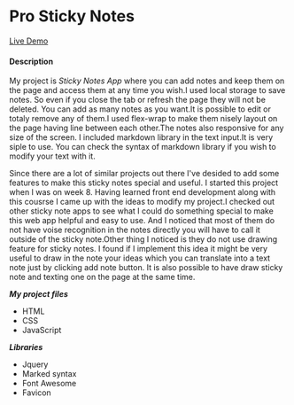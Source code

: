 # Pro Sticky Notes

<a href="https://akhmed0606.github.io/ProStickyNotes/" class="button">Live Demo</a>

#### Description
My project is *Sticky Notes App* where you can add notes and keep them on the page  and access them at any time you wish.I used local storage to save  notes. So even if you close the tab or refresh the page they will not be deleted. You can add as many notes as you want.It is possible to edit or totaly remove any of them.I used flex-wrap to make them nisely layout on the page having line between each other.The notes also responsive for any size of the screen. I included markdown library in the text input.It is very siple to use.
You can check the syntax of markdown library if you wish to modify your text with it.

Since there are a lot of similar projects out there I've desided to add some features to make this sticky notes special and useful.
I started this project when I was on week 8. Having learned front end development along with this cousrse I came up with the ideas to modify my project.I checked out other sticky note apps to see what I could do something special to make this web app helpful and easy to use. And I noticed that most of them do not have voise recognition in the notes directly you will have to call it outside of the sticky note.Other thing I noticed is they do not  use drawing feature for sticky notes. I found if I implement this idea it might be very useful to draw in the note your ideas which you can translate into a text note just by clicking add note button. It is also possible to have draw sticky note and texting one on the page at the same time. 


***My project files***
- HTML
- CSS
- JavaScript


***Libraries***
- Jquery
- Marked syntax
- Font Awesome
- Favicon
